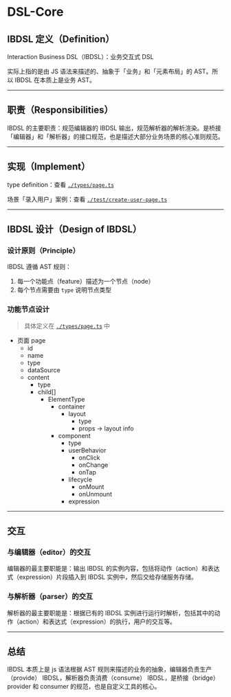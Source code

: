 # DSL-Core

## IBDSL 定义（Definition）

Interaction Business DSL（IBDSL）：业务交互式 DSL

实际上指的是由 JS 语法来描述的、抽象于「业务」和「元素布局」的 AST。所以 IBDSL 在本质上是业务 AST。

-----

## 职责（Responsibilities）

IBDSL 的主要职责：规范编辑器的 IBDSL 输出，规范解析器的解析渲染。是桥接「编辑器」和「解析器」的接口规范，也是描述大部分业务场景的核心准则规范。

-----

## 实现（Implement）

type definition：查看 [`./types/page.ts`][typeOfDSL]

场景「录入用户」案例：查看 [`./test/create-user-page.ts`][entityOfDSL]

-----

## IBDSL 设计（Design of IBDSL）

### 设计原则（Principle）

IBDSL 遵循 AST 规则：

1. 每一个功能点（feature）描述为一个节点（node）
2. 每个节点需要由 `type` 说明节点类型

### 功能节点设计

> 具体定义在 [`./types/page.ts`][typeOfDSL] 中

- 页面 page
  - id
  - name
  - type
  - dataSource
  - content
    - type
    - child[]
      - ElementType
        - container
          - layout
            - type
            - props -> layout info
        - component
          - type
          - userBehavior
            - onClick
            - onChange
            - onTap
          - lifecycle
            - onMount
            - onUnmount
          - expression

-----

## 交互

### 与编辑器（editor）的交互

编辑器的最主要职能是：输出 IBDSL 的实例内容，包括将动作（action）和表达式（expression）片段插入到 IBDSL 实例中，然后交给存储服务存储。

### 与解析器（parser）的交互

解析器的最主要职能是：根据已有的 IBDSL 实例进行运行时解析，包括其中的动作（action）和表达式（expression）的执行，用户的交互等。

-----

## 总结

IBDSL 本质上是 js 语法根据 AST 规则来描述的业务的抽象，编辑器负责生产（provide） IBDSL，解析器负责消费（consume） IBDSL，是桥接（bridge）provider 和 consumer 的规范，也是自定义工具的核心。

[typeOfDSL]: https://github.com/SANGET/custom-platform-tool/blob/master/packages/dsl/core/types/page.ts
[entityOfDSL]: https://github.com/SANGET/custom-platform-tool/blob/master/packages/dsl/core/test/create-user-page.ts
